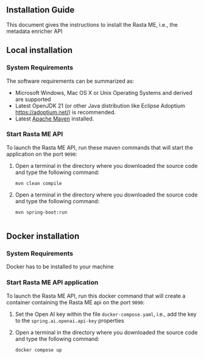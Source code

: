 ## Installation Guide 

This document gives the instructions to install the Rasta ME, i.e., the metadata enricher API

## Local installation
### System Requirements
The software requirements can be summarized as:

* Microsoft Windows, Mac OS X or Unix Operating Systems and derived are supported
* Latest OpenJDK 21 (or other Java distribution like Eclipse Adoptium https://adoptium.net/) is recommended. 
* Latest [Apache Maven](https://maven.apache.org/) installed.

### Start Rasta ME API
To launch the Rasta ME API, run these maven commands that will start the application on the port `9090`:
1. Open a terminal in the directory where you downloaded the source code and type the following command:

    ```
    mvn clean compile
    ```

2. Open a terminal in the directory where you downloaded the source code and type the following command: 


    ```
    mvn spring-boot:run
    ```
    ```
## Docker installation
### System Requirements
Docker has to be installed to your machine

### Start Rasta ME API application
To launch the Rasta ME API, run this docker command that will create a container containing the Rasta ME api on the port `9090`:
1. Set the Open AI key within the file `docker-compose.yaml`, i.e., add the key to the `spring.ai.openai.api-key` properties 
2. Open a terminal in the directory where you downloaded the source code and type the following command:

    ```
    docker compose up
    ```
